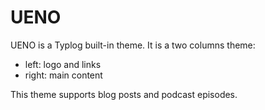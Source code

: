 # UENO

UENO is a Typlog built-in theme. It is a two columns theme:

- left: logo and links
- right: main content

This theme supports blog posts and podcast episodes.
